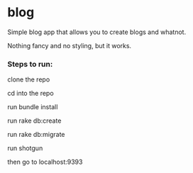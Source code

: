 blog
====
Simple blog app that allows you to create blogs and whatnot. 

Nothing fancy and no styling, but it works. 

### Steps to run:

clone the repo

cd into the repo

run bundle install

run rake db:create

run rake db:migrate

run shotgun

then go to localhost:9393
